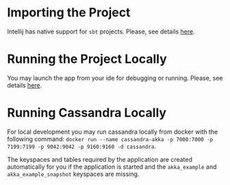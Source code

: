 # Importing the Project
Intellij has native support for `sbt` projects. Please, see details [here](https://blog.jetbrains.com/scala/2013/11/18/built-in-sbt-support-in-intellij-idea-13/).

# Running the Project Locally
You may launch the app from your ide for debugging or running. Please, see details [here](https://www.playframework.com/documentation/2.5.x/IDE).

# Running Cassandra Locally
For local development you may run cassandra locally from docker with the following command:
`docker run --name cassandra-akka -p 7000:7000 -p 7199:7199 -p 9042:9042 -p 9160:9160 -d cassandra`.

The keyspaces and tables required by the application are created automatically for you if the application is started and the `akka_example` and `akka_example_snapshot` keyspaces are missing.
